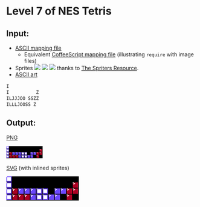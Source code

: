 # Level 7 of NES Tetris

## Input:

* [ASCII mapping file](NES_level7.txt)
  * Equivalent [CoffeeScript mapping file](NES_level7.coffee)
    (illustrating `require` with image files)
* Sprites ![](NES_level7_empty.png) ![](NES_level7_filled.png) ![](NES_level7_other.png) thanks to [The Spriters Resource](https://www.spriters-resource.com/nes/tetris/sheet/32943/).
* [ASCII art](example.asc)

```
I           
I          Z
ILJJJOO SSZZ
ILLLJOOSS Z 
```

## Output:

[PNG](example.png)

![](example.png)

[SVG](example.svg) (with inlined sprites)

![](example.svg)
